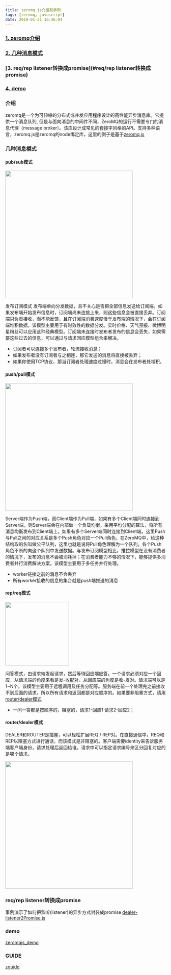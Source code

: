 ```yaml
---
title: zeromq.js介绍和事例
tags: [zeromq, javascript]
date: 2019-01-31 16:46:04
---
```


### [1. zeromq介绍](#介绍)

### [2. 几种消息模式](#几种消息模式)
 
### [3. req/rep listener转换成promise](#req/rep listener转换成promise)

### [4. demo](#demo)
 
### 介绍
zeromq是一个为可伸缩的分布式或并发应用程序设计的高性能异步消息库。它提供一个消息队列, 但是与面向消息的中间件不同，ZeroMQ的运行不需要专门的消息代理（message broker）。该库设计成常见的套接字风格的API。支持多种语言，zeromq.js是zeromq的node绑定库，这里的例子是基于[zeromq.js](https://github.com/zeromq/zeromq.js)
                                                                                                                                                            

### 几种消息模式

#### pub/sub模式

  <img src="/images/zeromq/zeromq_3.png" width="400" />

发布订阅模式 发布端单向分发数据，且不关心是否把全部信息发送给订阅端。如果发布端开始发布信息时，订阅端尚未连接上来，则这些信息会被直接丢弃。订阅端只负责接收，而不能反馈，且在订阅端消费速度慢于发布端的情况下，会在订阅端堆积数据。该模型主要用于有时效性的数据分发。实时价格、天气预报、微博明星粉丝可以应用这种经典模型。订阅端未连接时发布者发布的信息会丢失，如果需要这些过去的信息，可以通过与请求回应模型组合来解决。

*  订阅者可以连接多个发布者，轮流接收消息；
*  如果发布者没有订阅者与之相连，那它发送的消息将直接被丢弃；
*  如果你使用TCP协议，那当订阅者处理速度过慢时，消息会在发布者处堆积。


#### push/pull模式

  <img src="/images/zeromq/zeromq_0.png" width="400" />

Server端作为Push端，而Client端作为Pull端，如果有多个Client端同时连接到Server端，则Server端会在内部做一个负载均衡，采用平均分配的算法，将所有消息均衡发布到Client端上。如果有多个Server端同时连接到Client端，这里Push与Pull之间的对应关系是多个Push角色对应一个Pull角色，在ZeroMQ中，给这种结构取的名叫做公平队列，这里也就是说将Pull角色理解为一个队列，各个Push角色不断的向这个队列中发送数据。与发布订阅模型相比，推拉模型在没有消费者的情况下，发布的消息不会被消耗掉；在消费者能力不够的情况下，能够提供多消费者并行消费解决方案。该模型主要用于多任务并行处理。

* worker链接之前的消息不会丢弃
* 所有worker接收的信息的集合就是push端推送的消息

#### rep/req模式

  <img src="/images/zeromq/zeromq_1.png" width="200" />

问答模式，由请求端发起请求，然后等待回应端应答。一个请求必须对应一个回应，从请求端的角度来看是发-收配对，从回应端的角度是收-发对。请求端可以是1~N个。该模型主要用于远程调用及任务分配等。服务端在前一个处理完之前接收不到后面的请求，所以所有请求和返回都是对应顺序的。如果要非阻塞方式，请用[router/dealer模式](#router/dealer模式)

*  一问一答都是按顺序的，阻塞的，请求1-回应1 请求2-回应2；

#### router/dealer模式

DEALER和ROUTER是插座，可以轻松扩展REQ / REP对。在直接通信中，REQ和REP以阻塞方式进行通话，而该模式是非阻塞的。客户端需要identity来告诉服务端客户端身份，请求处理后返回给谁。请求中可以指定请求编号来区分回复对应的是哪个请求。

  <img src="/images/zeromq/zeromq_2.png" width="400" />

### req/rep listener转换成promise

事例演示了如何把监听(listener)的异步方式封装成promise
[dealer-listener2Promise.js](https://github.com/WillCoco/zeromqjs_demo/blob/master/router-dealer/dealer-listener2Promise.js)

### demo
[zeromqjs_demo](https://github.com/WillCoco/zeromqjs_demo)

### GUIDE
[zguide](http://zguide.zeromq.org/)


